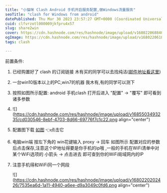 ```yaml
---
title: "小猫咪 Clash Android 手机开启服务配置,做Windows流量服务"
seoTitle: "clash for Windows from android"
datePublished: Thu Mar 30 2023 23:57:27 GMT+0000 (Coordinated Universal Time)
cuid: clfvrzotl000009jkfpru4x57
slug: share2win
cover: https://cdn.hashnode.com/res/hashnode/image/upload/v1680220688400/cb87064e-2e73-42db-b9d4-91ac5f57bc18.webp
ogImage: https://cdn.hashnode.com/res/hashnode/image/upload/v1680220618339/389c080e-292e-4b54-86ed-939ed26e9f7e.webp
tags: clash

---
```


前置条件:

1. 已经购置好了 clash 的订阅链接 木有买的同学可以去找纯洁([邮件地址看这里](https://blog.grpchub.cc/11))
    
2. 一台win10版本以上的PC,win7的机器 我木有,有的同学可以测下
    
3. 按照如图所示配置: android 手机clash 打开后进入 "配置" -&gt; "覆写" 即可看到诸多参数
    
4. ![](https://cdn.hashnode.com/res/hashnode/image/upload/v1685503493235/cd030546-8ebf-4703-8d66-69776f7c1c22.png align="center")
    
5. 配置图下载 [如图](https://grpc-generic.pkg.coding.net/a0/pub/clash-android-share-config-Screenshot_2023-03-31-07-15-31-077_Clash.png?version=v1) 👈点击它
    
6. 电脑win端 按左下角的 win花键输入 proxy -&gt; 回车 如图所示 配置对应的参数后点击保存,注意这个IP地址得要是你手机的ip哦 ,一般的手机在WiFi清单中对某个WiFi选项的 小箭头 -&gt; 点击进去 即可查到你的WiFi局域网内的IP
    
7. 注意手机得和WiFi同一个网段
    
    ![](https://cdn.hashnode.com/res/hashnode/image/upload/v1680220202426/7535ea6d-1a11-4940-a6ee-d9a3049c0fd6.png align="center")